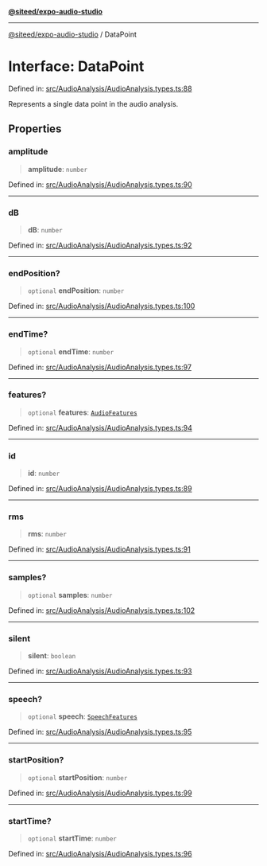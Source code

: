 [**@siteed/expo-audio-studio**](../README.md)

***

[@siteed/expo-audio-studio](../README.md) / DataPoint

# Interface: DataPoint

Defined in: [src/AudioAnalysis/AudioAnalysis.types.ts:88](https://github.com/deeeed/expo-audio-stream/blob/9ccce858174254387aac44d30853c908707d8254/packages/expo-audio-studio/src/AudioAnalysis/AudioAnalysis.types.ts#L88)

Represents a single data point in the audio analysis.

## Properties

### amplitude

> **amplitude**: `number`

Defined in: [src/AudioAnalysis/AudioAnalysis.types.ts:90](https://github.com/deeeed/expo-audio-stream/blob/9ccce858174254387aac44d30853c908707d8254/packages/expo-audio-studio/src/AudioAnalysis/AudioAnalysis.types.ts#L90)

***

### dB

> **dB**: `number`

Defined in: [src/AudioAnalysis/AudioAnalysis.types.ts:92](https://github.com/deeeed/expo-audio-stream/blob/9ccce858174254387aac44d30853c908707d8254/packages/expo-audio-studio/src/AudioAnalysis/AudioAnalysis.types.ts#L92)

***

### endPosition?

> `optional` **endPosition**: `number`

Defined in: [src/AudioAnalysis/AudioAnalysis.types.ts:100](https://github.com/deeeed/expo-audio-stream/blob/9ccce858174254387aac44d30853c908707d8254/packages/expo-audio-studio/src/AudioAnalysis/AudioAnalysis.types.ts#L100)

***

### endTime?

> `optional` **endTime**: `number`

Defined in: [src/AudioAnalysis/AudioAnalysis.types.ts:97](https://github.com/deeeed/expo-audio-stream/blob/9ccce858174254387aac44d30853c908707d8254/packages/expo-audio-studio/src/AudioAnalysis/AudioAnalysis.types.ts#L97)

***

### features?

> `optional` **features**: [`AudioFeatures`](AudioFeatures.md)

Defined in: [src/AudioAnalysis/AudioAnalysis.types.ts:94](https://github.com/deeeed/expo-audio-stream/blob/9ccce858174254387aac44d30853c908707d8254/packages/expo-audio-studio/src/AudioAnalysis/AudioAnalysis.types.ts#L94)

***

### id

> **id**: `number`

Defined in: [src/AudioAnalysis/AudioAnalysis.types.ts:89](https://github.com/deeeed/expo-audio-stream/blob/9ccce858174254387aac44d30853c908707d8254/packages/expo-audio-studio/src/AudioAnalysis/AudioAnalysis.types.ts#L89)

***

### rms

> **rms**: `number`

Defined in: [src/AudioAnalysis/AudioAnalysis.types.ts:91](https://github.com/deeeed/expo-audio-stream/blob/9ccce858174254387aac44d30853c908707d8254/packages/expo-audio-studio/src/AudioAnalysis/AudioAnalysis.types.ts#L91)

***

### samples?

> `optional` **samples**: `number`

Defined in: [src/AudioAnalysis/AudioAnalysis.types.ts:102](https://github.com/deeeed/expo-audio-stream/blob/9ccce858174254387aac44d30853c908707d8254/packages/expo-audio-studio/src/AudioAnalysis/AudioAnalysis.types.ts#L102)

***

### silent

> **silent**: `boolean`

Defined in: [src/AudioAnalysis/AudioAnalysis.types.ts:93](https://github.com/deeeed/expo-audio-stream/blob/9ccce858174254387aac44d30853c908707d8254/packages/expo-audio-studio/src/AudioAnalysis/AudioAnalysis.types.ts#L93)

***

### speech?

> `optional` **speech**: [`SpeechFeatures`](SpeechFeatures.md)

Defined in: [src/AudioAnalysis/AudioAnalysis.types.ts:95](https://github.com/deeeed/expo-audio-stream/blob/9ccce858174254387aac44d30853c908707d8254/packages/expo-audio-studio/src/AudioAnalysis/AudioAnalysis.types.ts#L95)

***

### startPosition?

> `optional` **startPosition**: `number`

Defined in: [src/AudioAnalysis/AudioAnalysis.types.ts:99](https://github.com/deeeed/expo-audio-stream/blob/9ccce858174254387aac44d30853c908707d8254/packages/expo-audio-studio/src/AudioAnalysis/AudioAnalysis.types.ts#L99)

***

### startTime?

> `optional` **startTime**: `number`

Defined in: [src/AudioAnalysis/AudioAnalysis.types.ts:96](https://github.com/deeeed/expo-audio-stream/blob/9ccce858174254387aac44d30853c908707d8254/packages/expo-audio-studio/src/AudioAnalysis/AudioAnalysis.types.ts#L96)
